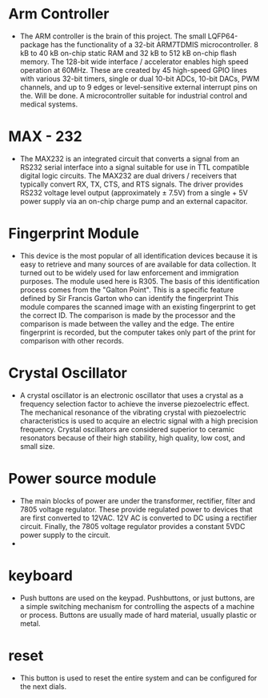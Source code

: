 # Arm Controller
* The ARM controller is the brain of this project. The small LQFP64-package has the functionality of a 32-bit ARM7TDMIS microcontroller. 8 kB to 40 kB on-chip static RAM and 32 kB to 
 512 kB on-chip flash memory. The 128-bit wide  interface / accelerator enables high speed operation at 60MHz. These are created by 45 high-speed GPIO lines with various 32-bit timers, single or dual 10-bit ADCs, 10-bit DACs, PWM channels, and  up to 9 edges or level-sensitive external interrupt pins on the. Will be done. A microcontroller suitable for industrial control and medical systems.

# MAX - 232
* The MAX232 is an integrated circuit that converts a signal from an RS232 serial interface into a signal suitable for use in TTL compatible digital logic circuits. The MAX232 are dual 
 drivers / receivers that typically convert RX, TX, CTS, and RTS signals. The driver provides RS232 voltage level output (approximately ± 7.5V) from a single + 5V power supply via an on-chip charge pump and an external capacitor.
 
 # Fingerprint Module
 * This device is the most popular of all identification  devices because it is easy to retrieve and many sources of  are available for  data collection. It turned out to be widely used for law enforcement and immigration purposes. The module used here is R305. The basis of this identification process  comes from the "Galton Point". This is a specific feature defined by Sir Francis Garton who can identify the fingerprint  This  module compares the scanned image  with an  existing fingerprint to get  the correct ID. The comparison is made by the 
 processor and the comparison is made between the valley and the  edge. The entire fingerprint is recorded, but the computer  takes only part of the print for comparison with other records.
 # Crystal Oscillator
 * A crystal oscillator is an electronic oscillator that uses a crystal as a frequency selection factor to achieve the inverse piezoelectric effect. The mechanical resonance of the vibrating crystal with piezoelectric characteristics is used to acquire an electric signal with a high precision frequency. Crystal oscillators are considered superior to ceramic resonators because of their high stability, high quality, low cost, and small size.
 
 # Power source module
 * The main blocks of power  are under the  transformer, rectifier, filter and 7805 voltage regulator. These provide  regulated power  to devices that are first converted to 12VAC. 12V  AC is converted to DC using a rectifier circuit. Finally, the 7805 voltage regulator provides a constant 5VDC power supply  to the circuit. 
 * 
#  keyboard 
*  Push buttons are used on the keypad. Pushbuttons, or just buttons, are a simple switching mechanism for controlling the aspects of a machine or  process. Buttons are usually made of 
  hard material, usually plastic or metal. 

#  reset 
*  This button is used to reset the entire system and can  be configured for the next  dials.
